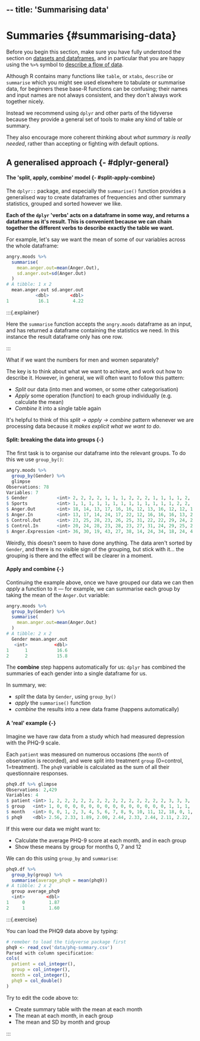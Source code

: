 
--
title: 'Summarising data'
---



# Summaries {#summarising-data}





Before you begin this section, make sure you have fully understood the section on [datasets and dataframes](datasets.html), and in particular that you are happy using the `%>%` symbol to [describe a flow of data](#pipes).

Although R contains many functions like `table`, or `xtabs`, `describe` or `summarise` which you might see used elsewhere to tabulate or summarise data, for beginners these base-R functions can be confusing; their names and input names are not always consistent, and they don't always work together nicely.

Instead we recommend using `dplyr` and other parts of the tidyverse because they provide a general set of tools to make any kind of table or summary. 

They also encourage more coherent thinking about *what summary is really needed*, rather than accepting or fighting with default options.



## A generalised approach {- #dplyr-general}


#### The 'split, apply, combine' model {- #split-apply-combine}

The `dplyr::` package, and especially the `summarise()` function provides a generalised way to create dataframes of frequencies and other summary statistics, grouped and sorted however we like.

**Each of the `dplyr` 'verbs' acts on a dataframe in some way, and returns a dataframe as it's result. This is convenient because we can chain together the different verbs to describe exactly the table we want.**


For example, let's say we want the mean of some of our variables across the whole dataframe:


```r
angry.moods %>% 
  summarise(
    mean.anger.out=mean(Anger.Out), 
    sd.anger.out=sd(Anger.Out)
  )
# A tibble: 1 x 2
  mean.anger.out sd.anger.out
           <dbl>        <dbl>
1           16.1         4.22
```


:::{.explainer}

Here the `summarise` function accepts the `angry.moods` dataframe as an input, and has returned a dataframe containing the statistics we need. In this instance the result dataframe only has one row. 

:::


What if we want the numbers for men and women separately?

The key is to think about what we want to achieve, and work out how to describe it.  However, in general, we will often want to follow this pattern:

- *Split* our data (into men and women, or some other categorisation)
- *Apply* some operation (function) to each group individually (e.g. calculate the mean)
- *Combine* it into a single table again 


It's helpful to think of this *split $\rightarrow$ apply $\rightarrow$ combine* pattern whenever we are processing data because it *makes explicit what we want to do*.



#### Split: breaking the data into groups {-}

The first task is to organise our dataframe into the relevant groups. To do this we use `group_by()`:


```r
angry.moods %>% 
  group_by(Gender) %>% 
  glimpse
Observations: 78
Variables: 7
$ Gender           <int> 2, 2, 2, 2, 1, 1, 1, 2, 2, 2, 1, 1, 1, 1, 2, ...
$ Sports           <int> 1, 1, 1, 1, 1, 1, 1, 1, 1, 1, 1, 1, 1, 2, 2, ...
$ Anger.Out        <int> 18, 14, 13, 17, 16, 16, 12, 13, 16, 12, 12, 1...
$ Anger.In         <int> 13, 17, 14, 24, 17, 22, 12, 16, 16, 16, 13, 2...
$ Control.Out      <int> 23, 25, 28, 23, 26, 25, 31, 22, 22, 29, 24, 2...
$ Control.In       <int> 20, 24, 28, 23, 28, 23, 27, 31, 24, 29, 25, 2...
$ Anger.Expression <int> 36, 30, 19, 43, 27, 38, 14, 24, 34, 18, 24, 4...
```

Weirdly, this doesn't seem to have done anything. The data aren't sorted by `Gender`, and there is no visible sign of the grouping, but stick with it... the grouping is there and the effect will be clearer in a moment.


#### Apply and combine {-}
 
Continuing the example above, once we have grouped our data we can then *apply* a function to it — for example, we can summarise each group by taking the mean of the `Anger.Out` variable:


```r
angry.moods %>% 
  group_by(Gender) %>% 
  summarise(
    mean.anger.out=mean(Anger.Out)
  )
# A tibble: 2 x 2
  Gender mean.anger.out
   <int>          <dbl>
1      1           16.6
2      2           15.8
```

The **combine** step happens automatically for us: `dplyr` has combined the summaries of each gender into a single dataframe for us.

In summary, we:

- *split* the data by `Gender`, using `group_by()`
- *apply* the `summarise()` function
- *combine* the results into a new data frame (happens automatically)




#### A 'real' example {-}

Imagine we have raw data from a study which had measured depression with the PHQ-9 scale. 

Each `patient` was measured on numerous occasions (the `month` of observation is recorded), and were split into treatment `group` (0=control, 1=treatment). The `phq9` variable is calculated as the sum of all their questionnaire responses.





```r
phq9.df %>% glimpse
Observations: 2,429
Variables: 4
$ patient <int> 1, 2, 2, 2, 2, 2, 2, 2, 2, 2, 2, 2, 2, 2, 2, 3, 3, 3, ...
$ group   <int> 1, 0, 0, 0, 0, 0, 0, 0, 0, 0, 0, 0, 0, 0, 0, 1, 1, 1, ...
$ month   <int> 0, 0, 1, 2, 3, 4, 5, 6, 7, 8, 9, 10, 11, 12, 18, 0, 1,...
$ phq9    <dbl> 2.56, 2.33, 1.89, 2.00, 2.44, 2.33, 2.44, 2.11, 2.22, ...
```


If this were our data we might want to:

- Calculate the average PHQ-9 score at each month, and in each group
- Show these means by group for months 0, 7 and 12


We can do this using `group_by` and `summarise`:


```r
phq9.df %>% 
  group_by(group) %>% 
  summarise(average_phq9 = mean(phq9))
# A tibble: 2 x 2
  group average_phq9
  <int>        <dbl>
1     0         1.87
2     1         1.60
```


:::{.exercise}

You can load the PHQ9 data above by typing:


```r
# remeber to load the tidyverse package first
phq9 <- read_csv('data/phq-summary.csv')
Parsed with column specification:
cols(
  patient = col_integer(),
  group = col_integer(),
  month = col_integer(),
  phq9 = col_double()
)
```


Try to edit the code above to:

- Create summary table with the mean at each month
- The mean at each month, in each group
- The mean and SD by month and group

:::




